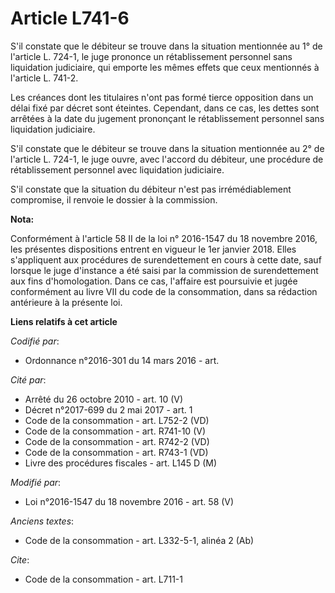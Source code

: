 # Article L741-6

S'il constate que le débiteur se trouve dans la situation mentionnée au 1° de l'article L. 724-1, le juge prononce un
rétablissement personnel sans liquidation judiciaire, qui emporte les mêmes effets que ceux mentionnés à l'article L. 741-2. 

Les créances dont les titulaires n'ont pas formé tierce opposition dans un délai fixé par décret sont éteintes. Cependant,
dans ce cas, les dettes sont arrêtées à la date du jugement prononçant le rétablissement personnel sans liquidation
judiciaire. 

S'il constate que le débiteur se trouve dans la situation mentionnée au 2° de l'article L. 724-1, le juge ouvre, avec
l'accord du débiteur, une procédure de rétablissement personnel avec liquidation judiciaire. 

S'il constate que la situation du débiteur n'est pas irrémédiablement compromise, il renvoie le dossier à la commission.

**Nota:**

Conformément à l'article 58 II de la loi n° 2016-1547 du 18 novembre 2016, les présentes dispositions entrent en vigueur le
1er janvier 2018. Elles s'appliquent aux procédures de surendettement en cours à cette date, sauf lorsque le juge d'instance
a été saisi par la commission de surendettement aux fins d'homologation. Dans ce cas, l'affaire est poursuivie et jugée
conformément au livre VII du code de la consommation, dans sa rédaction antérieure à la présente loi.

**Liens relatifs à cet article**

_Codifié par_:

  - Ordonnance n°2016-301 du 14 mars 2016 - art.

_Cité par_:

  - Arrêté du 26 octobre 2010 - art. 10 (V)
  - Décret n°2017-699 du 2 mai 2017 - art. 1
  - Code de la consommation - art. L752-2 (VD)
  - Code de la consommation - art. R741-10 (V)
  - Code de la consommation - art. R742-2 (VD)
  - Code de la consommation - art. R743-1 (VD)
  - Livre des procédures fiscales - art. L145 D (M)

_Modifié par_:

  - Loi n°2016-1547 du 18 novembre 2016 - art. 58 (V)

_Anciens textes_:

  - Code de la consommation - art. L332-5-1, alinéa 2 (Ab)

_Cite_:

  - Code de la consommation - art. L711-1
